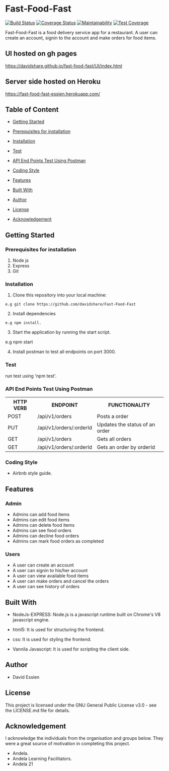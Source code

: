 # Fast-Food-Fast

[![Build Status](https://travis-ci.org/davidshare/Fast-Food-Fast.svg?branch=develop)](https://travis-ci.org/davidshare/Fast-Food-Fast)
[![Coverage Status](https://coveralls.io/repos/github/davidshare/Fast-Food-Fast/badge.svg?branch=ft-server)](https://coveralls.io/github/davidshare/Fast-Food-Fast?branch=ft-server)
[![Maintainability](https://api.codeclimate.com/v1/badges/bb0fb6c0ea6be7e66123/maintainability)](https://codeclimate.com/github/davidshare/Fast-Food-Fast/maintainability)
[![Test Coverage](https://api.codeclimate.com/v1/badges/bb0fb6c0ea6be7e66123/test_coverage)](https://codeclimate.com/github/davidshare/Fast-Food-Fast/test_coverage)

Fast-Food-Fast is a food delivery service app for a restaurant. A user can create an account, signin to the account and make orders for food items.

## UI hosted on gh pages
https://davidshare.github.io/fast-food-fast/UI/index.html

## Server side hosted on Heroku
https://fast-food-fast-essien.herokuapp.com/

## Table of Content
 * [Getting Started](#getting-started)

 * [Prerequisites for installation](#Prerequisites)
 
 * [Installation](#installation)

 * [Test](#test)
 
 * [ API End Points Test Using Postman](#api-end-points)

 * [Coding Style](#coding-style)
 
 * [Features](#features)
 
 * [Built With](#built-with)
 
 * [Author](#author)

 * [License](#lincense)

 * [Acknowledgement](#acknowledgement)

## Getting Started


### Prerequisites for installation
1. Node js
2. Express
3. Git

### Installation
1. Clone this repository into your local machine:
```
e.g git clone https://github.com/davidshare/Fast-Food-Fast
```
2. Install dependencies 
```
e.g npm install.
```
3. Start the application by running the start script.

e.g npm start

4. Install postman to test all endpoints on port 3000.

### Test
run test using 'npm test'.

### API End Points Test Using Postman

<table>
<tr><th>HTTP VERB</th><th>ENDPOINT</th><th>FUNCTIONALITY</th></tr>

<tr><td>POST</td> <td>/api/v1/orders</td>  <td>Posts a order</td></tr>

<tr><td>PUT</td> <td>/api/v1/orders/:orderId</td>  <td>Updates the status of an order</td></tr>

<tr><td>GET</td> <td>/api/v1/orders</td>  <td>Gets all orders</td></tr>

<tr><td>GET</td> <td>/api/v1/orders/:orderId</td>  <td>Gets an order by orderId</td></tr>
</table>

### Coding Style
* Airbnb style guide. 

## Features

 ### Admin
 * Admins can add food items
 * Admins can edit food items
 * Admins can delete food items
 * Admins can see food orders
 * Admins can decline food orders
 * Admins can mark food orders as completed

 ### Users
 * A user can create an account
 * A user can signin to his/her account
 * A user can view available food items
 * A user can make orders and cancel the orders
 * A user can see history of orders
 

## Built With
* NodeJs-EXPRESS: Node.js is a javascript runtime built on Chrome's V8 javascript engine.

* html5: It is used for structuring the frontend.

* css: It is used for styling the frontend.

* Vannila Javascript: It is used for scripting the client side.


## Author
* David Essien

## License
This project is licensed under the GNU General Public License v3.0 - see the LICENSE.md file for details.

## Acknowledgement
I acknowledge the individuals from the organisation and groups below. They were a great source of motivation in completing this project.
* Andela.
* Andela Learning Facilitators.
* Andela 21
